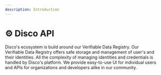 ```yaml
---
description: Introduction
---
```


# ⚙ Disco API

Disco's ecosystem is build around our Verifiable Data Registry.  Our Verifiable Data Registry offers safe storage and management of user's and their identities.  All the complexity of managing identities and credentials is handled by Disco's platform.  We provide easy-to-use UI for individual users and APIs for organizations and developers alike in our community.&#x20;

<figure><picture><source srcset="broken-reference" media="(prefers-color-scheme: dark)"><img src="broken-reference" alt=""></picture><figcaption></figcaption></figure>
